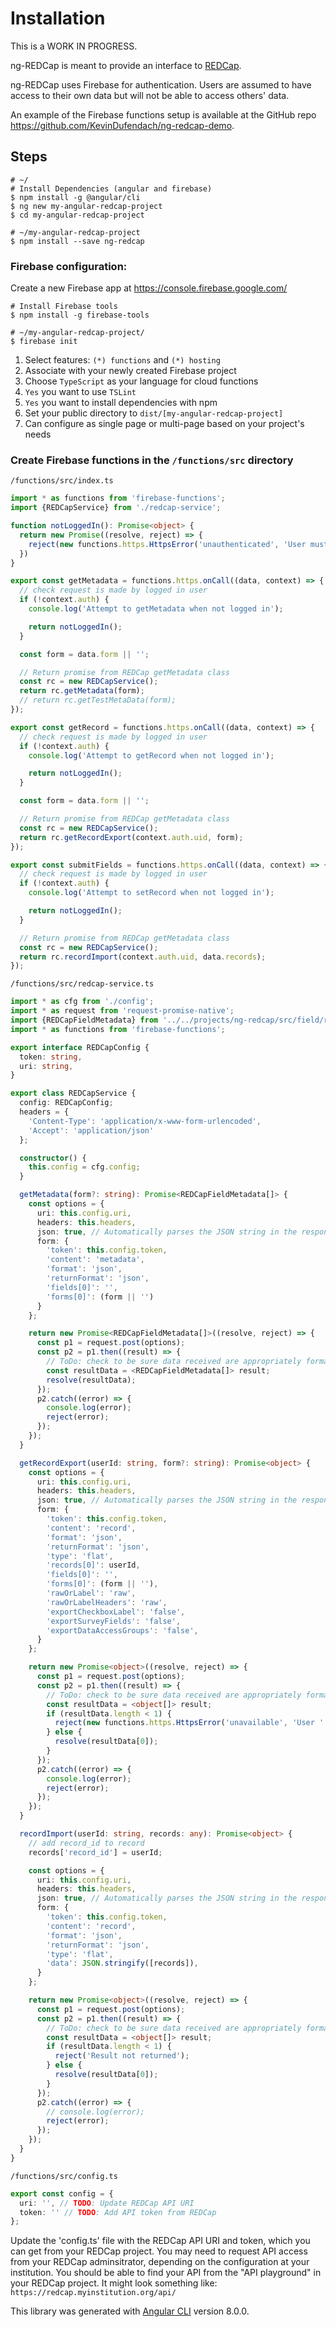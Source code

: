 # Installation

This is a WORK IN PROGRESS.

ng-REDCap is meant to provide an interface to [REDCap](https://projectredcap.org/).

ng-REDCap uses Firebase for authentication. Users are assumed to have access to their own data but will not be able to access others' data.

An example of the Firebase functions setup is available at the GitHub repo https://github.com/KevinDufendach/ng-redcap-demo.

## Steps

```console
# ~/
# Install Dependencies (angular and firebase)
$ npm install -g @angular/cli
$ ng new my-angular-redcap-project
$ cd my-angular-redcap-project

# ~/my-angular-redcap-project
$ npm install --save ng-redcap
```

### Firebase configuration:
Create a new Firebase app at https://console.firebase.google.com/

```console
# Install Firebase tools
$ npm install -g firebase-tools

# ~/my-angular-redcap-project/
$ firebase init
```

1. Select features: `(*) functions` and `(*) hosting`
2. Associate with your newly created Firebase project
3. Choose `TypeScript` as your language for cloud functions
4. `Yes` you want to use `TSLint`
5. `Yes` you want to install dependencies with npm
6. Set your public directory to `dist/[my-angular-redcap-project]`
7. Can configure as single page or multi-page based on your project's needs

### Create Firebase functions in the `/functions/src` directory

`/functions/src/index.ts`
```typescript
import * as functions from 'firebase-functions';
import {REDCapService} from './redcap-service';

function notLoggedIn(): Promise<object> {
  return new Promise((resolve, reject) => {
    reject(new functions.https.HttpsError('unauthenticated', 'User must be logged in'));
  })
}

export const getMetadata = functions.https.onCall((data, context) => {
  // check request is made by logged in user
  if (!context.auth) {
    console.log('Attempt to getMetadata when not logged in');

    return notLoggedIn();
  }

  const form = data.form || '';

  // Return promise from REDCap getMetadata class
  const rc = new REDCapService();
  return rc.getMetadata(form);
  // return rc.getTestMetaData(form);
});

export const getRecord = functions.https.onCall((data, context) => {
  // check request is made by logged in user
  if (!context.auth) {
    console.log('Attempt to getRecord when not logged in');

    return notLoggedIn();
  }

  const form = data.form || '';

  // Return promise from REDCap getMetadata class
  const rc = new REDCapService();
  return rc.getRecordExport(context.auth.uid, form);
});

export const submitFields = functions.https.onCall((data, context) => {
  // check request is made by logged in user
  if (!context.auth) {
    console.log('Attempt to setRecord when not logged in');

    return notLoggedIn();
  }

  // Return promise from REDCap getMetadata class
  const rc = new REDCapService();
  return rc.recordImport(context.auth.uid, data.records);
});
```

`/functions/src/redcap-service.ts`
```typescript
import * as cfg from './config';
import * as request from 'request-promise-native';
import {REDCapFieldMetadata} from '../../projects/ng-redcap/src/field/redcap-field-metadata';
import * as functions from 'firebase-functions';

export interface REDCapConfig {
  token: string,
  uri: string,
}

export class REDCapService {
  config: REDCapConfig;
  headers = {
    'Content-Type': 'application/x-www-form-urlencoded',
    'Accept': 'application/json'
  };

  constructor() {
    this.config = cfg.config;
  }

  getMetadata(form?: string): Promise<REDCapFieldMetadata[]> {
    const options = {
      uri: this.config.uri,
      headers: this.headers,
      json: true, // Automatically parses the JSON string in the response
      form: {
        'token': this.config.token,
        'content': 'metadata',
        'format': 'json',
        'returnFormat': 'json',
        'fields[0]': '',
        'forms[0]': (form || '')
      }
    };

    return new Promise<REDCapFieldMetadata[]>((resolve, reject) => {
      const p1 = request.post(options);
      const p2 = p1.then((result) => {
        // ToDo: check to be sure data received are appropriately formatted
        const resultData = <REDCapFieldMetadata[]> result;
        resolve(resultData);
      });
      p2.catch((error) => {
        console.log(error);
        reject(error);
      });
    });
  }

  getRecordExport(userId: string, form?: string): Promise<object> {
    const options = {
      uri: this.config.uri,
      headers: this.headers,
      json: true, // Automatically parses the JSON string in the response
      form: {
        'token': this.config.token,
        'content': 'record',
        'format': 'json',
        'returnFormat': 'json',
        'type': 'flat',
        'records[0]': userId,
        'fields[0]': '',
        'forms[0]': (form || ''),
        'rawOrLabel': 'raw',
        'rawOrLabelHeaders': 'raw',
        'exportCheckboxLabel': 'false',
        'exportSurveyFields': 'false',
        'exportDataAccessGroups': 'false',
      }
    };

    return new Promise<object>((resolve, reject) => {
      const p1 = request.post(options);
      const p2 = p1.then((result) => {
        // ToDo: check to be sure data received are appropriately formatted
        const resultData = <object[]> result;
        if (resultData.length < 1) {
          reject(new functions.https.HttpsError('unavailable', 'User ' + userId + ' has no data'));
        } else {
          resolve(resultData[0]);
        }
      });
      p2.catch((error) => {
        console.log(error);
        reject(error);
      });
    });
  }

  recordImport(userId: string, records: any): Promise<object> {
    // add record_id to record
    records['record_id'] = userId;

    const options = {
      uri: this.config.uri,
      headers: this.headers,
      json: true, // Automatically parses the JSON string in the response
      form: {
        'token': this.config.token,
        'content': 'record',
        'format': 'json',
        'returnFormat': 'json',
        'type': 'flat',
        'data': JSON.stringify([records]),
      }
    };

    return new Promise<object>((resolve, reject) => {
      const p1 = request.post(options);
      const p2 = p1.then((result) => {
        // ToDo: check to be sure data received are appropriately formatted
        const resultData = <object[]> result;
        if (resultData.length < 1) {
          reject('Result not returned');
        } else {
          resolve(resultData[0]);
        }
      });
      p2.catch((error) => {
        // console.log(error);
        reject(error);
      });
    });
  }
}
```

`/functions/src/config.ts`
```typescript
export const config = {
  uri: '', // TODO: Update REDCap API URI
  token: '' // TODO: Add API token from REDCap
};
```

Update the 'config.ts' file with the REDCap API URI and token, which you can get from your REDCap project. You may need to request API access from your REDCap adminsitrator, depending on the configuration at your institution. You should be able to find your API from the "API playground" in your REDCap project. It might look something like: `https://redcap.myinstitution.org/api/`


This library was generated with [Angular CLI](https://github.com/angular/angular-cli) version 8.0.0.
